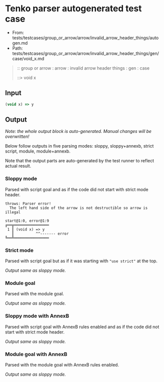 # Tenko parser autogenerated test case

- From: tests/testcases/group_or_arrow/arrow/invalid_arrow_header_things/autogen.md
- Path: tests/testcases/group_or_arrow/arrow/invalid_arrow_header_things/gen/case/void_x.md

> :: group or arrow : arrow : invalid arrow header things : gen : case
>
> ::> void x

## Input


`````js
(void x) => y
`````

## Output

_Note: the whole output block is auto-generated. Manual changes will be overwritten!_

Below follow outputs in five parsing modes: sloppy, sloppy+annexb, strict script, module, module+annexb.

Note that the output parts are auto-generated by the test runner to reflect actual result.

### Sloppy mode

Parsed with script goal and as if the code did not start with strict mode header.

`````
throws: Parser error!
  The left hand side of the arrow is not destructible so arrow is illegal

start@1:0, error@1:9
╔══╦════════════════
 1 ║ (void x) => y
   ║          ^^------- error
╚══╩════════════════

`````

### Strict mode

Parsed with script goal but as if it was starting with `"use strict"` at the top.

_Output same as sloppy mode._

### Module goal

Parsed with the module goal.

_Output same as sloppy mode._

### Sloppy mode with AnnexB

Parsed with script goal with AnnexB rules enabled and as if the code did not start with strict mode header.

_Output same as sloppy mode._

### Module goal with AnnexB

Parsed with the module goal with AnnexB rules enabled.

_Output same as sloppy mode._
